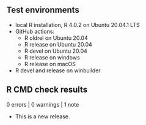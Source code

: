## Test environments

* local R installation, R 4.0.2 on Ubuntu 20.04.1 LTS
* GitHub actions:
  - R oldrel on Ubuntu 20.04
  - R release on Ubuntu 20.04
  - R devel on Ubuntu 20.04
  - R release on windows
  - R release on macOS
* R devel and release on winbuilder

## R CMD check results

0 errors | 0 warnings | 1 note

* This is a new release.
